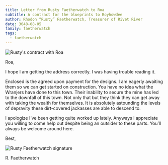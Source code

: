 ```yaml
---
title: Letter from Rusty Faetherwatch to Roa
subtitle: A contract for the blueprints to Boyhowdee
author: Rhodon “Rusty” Faetherwatch, Treasurer of Rivet River
date: 3048-08-05
family: faetherwatch
tags:
  - faetherwatch
---
```

![Rusty's contract with Roa](/static/img/rusty-roa-contract.jpg)

Roa,

I hope I am getting the address correctly. I was having trouble reading it. 

Enclosed is the agreed upon payment for the designs. I am eagerly awaiting them so we can get started on construction. You have no idea what the Wranjers have done to this town. Their inability to secure the mine has led to the downfall of this town. Not only that but they think they can get away with taking the wealth for themselves. It is absolutely astounding the levels of depravity these dirt-covered jackasses are able to descend to.

I apologize I’ve been getting quite worked up lately. Anyways I appreciate you willing to come help out despite being an outsider to these parts. You’ll always be welcome around here.

Best,

![Rusty Faetherwatch signature](/static/img/rusty-signature-2.png)

R. Faetherwatch
